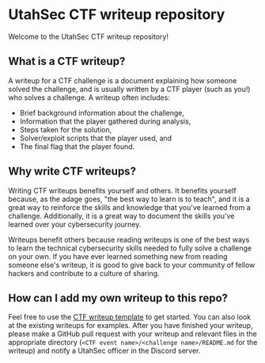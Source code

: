 # UtahSec CTF writeup repository

Welcome to the UtahSec CTF writeup repository!

## What is a CTF writeup?

A writeup for a CTF challenge is a document explaining how someone solved the challenge, and is usually written by a CTF player (such as you!) who solves a challenge. A writeup often includes:

* Brief background information about the challenge,
* Information that the player gathered during analysis,
* Steps taken for the solution,
* Solver/exploit scripts that the player used, and
* The final flag that the player found.

## Why write CTF writeups?

Writing CTF writeups benefits yourself and others. It benefits yourself because, as the adage goes, "the best way to learn is to teach", and it is a great way to reinforce the skills and knowledge that you've learned from a challenge. Additionally, it is a great way to document the skills you've learned over your cybersecurity journey.

Writeups benefit others because reading writeups is one of the best ways to learn the technical cybersecurity skills needed to fully solve a challenge on your own. If you have ever learned something new from reading someone else's writeup, it is good to give back to your community of fellow hackers and contribute to a culture of sharing.

## How can I add my own writeup to this repo?

Feel free to use the [CTF writeup template](ctf-writeup-template.md) to get started. You can also look at the existing writeups for examples. After you have finished your writeup, please make a GitHub pull request with your writeup and relevant files in the appropriate directory (`<CTF event name>/<challenge name>/README.md` for the writeup) and notify a UtahSec officer in the Discord server.
